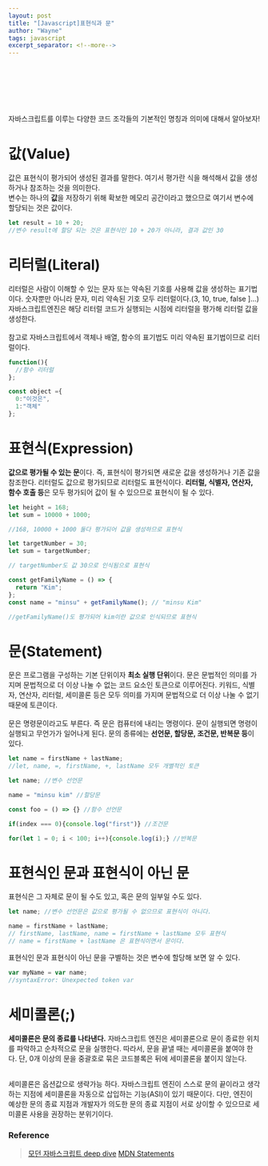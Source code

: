 ```yaml
---
layout: post
title: "[Javascript]표현식과 문"
author: "Wayne"
tags: javascript
excerpt_separator: <!--more-->
---
```


<span style="color:rgba(0,0,0,0)">코드의 작은 단위에 대하여!</span>

<!--more-->

<br/><br/><br/>

자바스크립트를 이루는 다양한 코드 조각들의 기본적인 명칭과 의미에 대해서 알아보자!

# 값(Value)

값은 표현식이 평가되어 생성된 결과를 말한다. 여기서 평가란 식을 해석해서 값을 생성하거나 참조하는 것을 의미한다. <br/>변수는 하나의 **값**을 저장하기 위해 확보한 메모리 공간이라고 했으므로 여기서 변수에 할당되는 것은 값이다.

```javascript
let result = 10 + 20;
//변수 result에 할당 되는 것은 표현식인 10 + 20가 아니라, 결과 값인 30
```

# 리터럴(Literal)

리터럴은 사람이 이해할 수 있는 문자 또는 약속된 기호를 사용해 값을 생성하는 표기법이다. 숫자뿐만 아니라 문자, 미리 약속된 기호 모두 리터럴이다.(3, 10, true, false ]...) 자바스크립트엔진은 해당 리터럴 코드가 실행되는 시점에 리터럴을 평가해 리터럴 값을 생성한다.
<br/>
<br/> 참고로 자바스크립트에서 객체나 배열, 함수의 표기법도 미리 약속된 표기법이므로 리터럴이다.

```javascript
function(){
  //함수 리터럴
};

const object ={
  0:"이것은",
  1:"객체"
};
```

# 표현식(Expression)

**값으로 평가될 수 있는 문**이다. 즉, 표현식이 평가되면 새로운 값을 생성하거나 기존 값을 참조한다. 리터럴도 값으로 평가되므로 리터럴도 표현식이다. **리터럴, 식별자, 연산자, 함수 호출 등**은 모두 평가되어 값이 될 수 있으므로 표현식이 될 수 있다.

```javascript
let height = 168;
let sum = 10000 + 1000;

//168, 10000 + 1000 둘다 평가되어 값을 생성하므로 표현식

let targetNumber = 30;
let sum = targetNumber;

// targetNumber도 값 30으로 인식됨으로 표현식

const getFamilyName = () => {
  return "Kim";
};
const name = "minsu" + getFamilyName(); // "minsu Kim"

//getFamilyName()도 평가되어 kim이란 값으로 인식되므로 표현식
```

# 문(Statement)

문은 프로그램을 구성하는 기본 단위이자 **최소 실행 단위**이다. 문은 문법적인 의미를 가지며 문법적으로 더 이상 나눌 수 없는 코드 요소인 토큰으로 이루어진다. 키워드, 식별자, 연산자, 리터럴, 세미콜론 등은 모두 의미를 가지며 문법적으로 더 이상 나눌 수 없기 때문에 토큰이다.
<br/><br/>
문은 명령문이라고도 부른다. 즉 문은 컴퓨터에 내리는 명령이다. 문이 실행되면 명령이 실행되고 무언가가 일어나게 된다. 문의 종류에는 **선언문, 할당문, 조건문, 반복문 등**이 있다.

```javascript
let name = firstName + lastName;
//let, name, =, firstName, +, lastName 모두 개별적인 토큰

let name; //변수 선언문

name = "minsu kim" //할당문

const foo = () => {} //함수 선언문

if(index === 0){console.log("first")} //조건문

for(let 1 = 0; i < 100; i++){console.log(i);} //반복문
```

# 표현식인 문과 표현식이 아닌 문

표현식은 그 자체로 문이 될 수도 있고, 혹은 문의 일부일 수도 있다.

```javascript
let name; //변수 선언문은 값으로 평가될 수 없으므로 표현식이 아니다.

name = firstName + lastName;
// firstName, lastName, name = firstName + lastName 모두 표현식
// name = firstName + lastName 은 표현식이면서 문이다.
```

표현식인 문과 표현식이 아닌 문을 구별하는 것은 변수에 할당해 보면 알 수 있다.

```javascript
var myName = var name;
//syntaxError: Unexpected token var
```

# 세미콜론(;)

**세미콜론은 문의 종료를 나타낸다.** 자바스크립트 엔진은 세미콜론으로 문이 종료한 위치를 파악하고 순차적으로 문을 실행한다. 따라서, 문을 끝낼 때는 세미콜론을 붙여야 한다. 단, 0개 이상의 문을 중괄호로 묶은 코드블록은 뒤에 세미콜론을 붙이지 않는다.<br/><br/>

세미콜론은 옵션값으로 생략가능 하다. 자바스크립트 엔진이 스스로 문의 끝이라고 생각하는 지점에 세미콜론을 자동으로 삽입하는 기능(ASI)이 있기 때문이다. 다만, 엔진이 예상한 문의 종료 지점과 개발자가 의도한 문의 종료 지점이 서로 상이할 수 있으므로 세미콜론 사용을 권장하는 분위기이다.

### Reference

> [모던 자바스크립트 deep dive](https://wikibook.co.kr/mjs/)
> [MDN Statements](https://developer.mozilla.org/ko/docs/Web/JavaScript/Reference/Statements)

